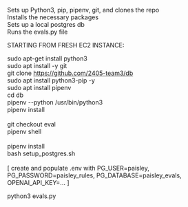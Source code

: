Sets up Python3, pip, pipenv, git, and clones the repo\
Installs the necessary packages\
Sets up a local postgres db\
Runs the evals.py file

  

STARTING FROM FRESH EC2 INSTANCE:

sudo apt-get install python3\
sudo apt install -y git\
git clone https://github.com/2405-team3/db \
sudo apt install python3-pip -y\
sudo apt install pipenv\
cd db\
pipenv --python /usr/bin/python3\
pipenv install\
\
git checkout eval\
pipenv shell\
\
pipenv install\
bash setup_postgres.sh\
\
[ create and populate .env with PG_USER=paisley, PG_PASSWORD=paisley_rules, PG_DATABASE=paisley_evals, OPENAI_API_KEY=... ]

python3 evals.py